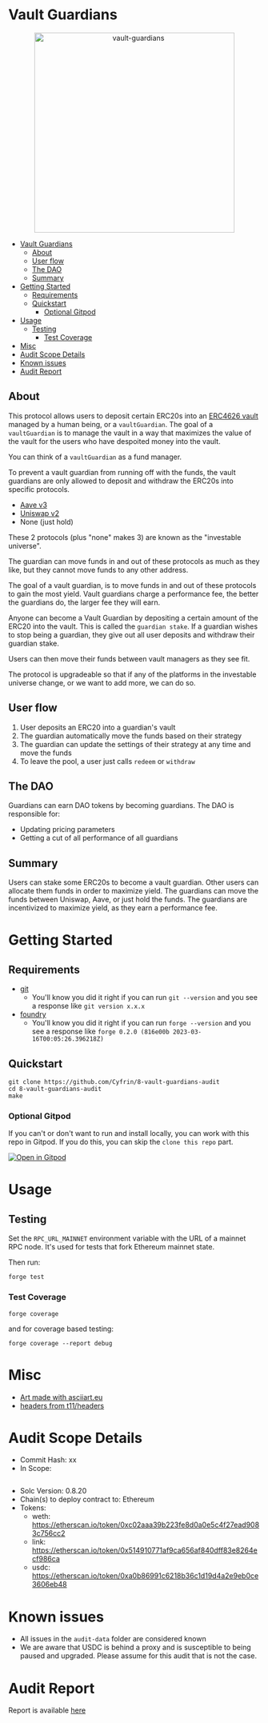 # Vault Guardians

<p align="center">
<img src="./vault-guardians.png" width="400" alt="vault-guardians">
</p>

- [Vault Guardians](#vault-guardians)
  - [About](#about)
  - [User flow](#user-flow)
  - [The DAO](#the-dao)
  - [Summary](#summary)
- [Getting Started](#getting-started)
  - [Requirements](#requirements)
  - [Quickstart](#quickstart)
    - [Optional Gitpod](#optional-gitpod)
- [Usage](#usage)
  - [Testing](#testing)
    - [Test Coverage](#test-coverage)
- [Misc](#misc)
- [Audit Scope Details](#audit-scope-details)
- [Known issues](#known-issues)
- [Audit Report](#audit-report)

## About

This protocol allows users to deposit certain ERC20s into an [ERC4626 vault](https://eips.ethereum.org/EIPS/eip-4626) managed by a human being, or a `vaultGuardian`. The goal of a `vaultGuardian` is to manage the vault in a way that maximizes the value of the vault for the users who have despoited money into the vault.

You can think of a `vaultGuardian` as a fund manager.

To prevent a vault guardian from running off with the funds, the vault guardians are only allowed to deposit and withdraw the ERC20s into specific protocols.

- [Aave v3](https://aave.com/)
- [Uniswap v2](https://uniswap.org/)
- None (just hold)

These 2 protocols (plus "none" makes 3) are known as the "investable universe".

The guardian can move funds in and out of these protocols as much as they like, but they cannot move funds to any other address.

The goal of a vault guardian, is to move funds in and out of these protocols to gain the most yield. Vault guardians charge a performance fee, the better the guardians do, the larger fee they will earn.

Anyone can become a Vault Guardian by depositing a certain amount of the ERC20 into the vault. This is called the `guardian stake`. If a guardian wishes to stop being a guardian, they give out all user deposits and withdraw their guardian stake.

Users can then move their funds between vault managers as they see fit.

The protocol is upgradeable so that if any of the platforms in the investable universe change, or we want to add more, we can do so.

## User flow

1. User deposits an ERC20 into a guardian's vault
2. The guardian automatically move the funds based on their strategy
3. The guardian can update the settings of their strategy at any time and move the funds
4. To leave the pool, a user just calls `redeem` or `withdraw`

## The DAO

Guardians can earn DAO tokens by becoming guardians. The DAO is responsible for:

- Updating pricing parameters
- Getting a cut of all performance of all guardians

## Summary

Users can stake some ERC20s to become a vault guardian. Other users can allocate them funds in order to maximize yield. The guardians can move the funds between Uniswap, Aave, or just hold the funds. The guardians are incentivized to maximize yield, as they earn a performance fee.

# Getting Started

## Requirements

- [git](https://git-scm.com/book/en/v2/Getting-Started-Installing-Git)
  - You'll know you did it right if you can run `git --version` and you see a response like `git version x.x.x`
- [foundry](https://getfoundry.sh/)
  - You'll know you did it right if you can run `forge --version` and you see a response like `forge 0.2.0 (816e00b 2023-03-16T00:05:26.396218Z)`

## Quickstart

```
git clone https://github.com/Cyfrin/8-vault-guardians-audit
cd 8-vault-guardians-audit
make
```

### Optional Gitpod

If you can't or don't want to run and install locally, you can work with this repo in Gitpod. If you do this, you can skip the `clone this repo` part.

[![Open in Gitpod](https://gitpod.io/button/open-in-gitpod.svg)](https://gitpod.io/#github.com/Cyfrin/8-vault-guardians-audit)

# Usage

## Testing

Set the `RPC_URL_MAINNET` environment variable with the URL of a mainnet RPC node. It's used for tests that fork Ethereum mainnet state.

Then run:

```
forge test
```

### Test Coverage

```
forge coverage
```

and for coverage based testing:

```
forge coverage --report debug
```

# Misc

- [Art made with asciiart.eu](https://www.asciiart.eu/text-to-ascii-art)
- [headers from t11/headers](https://github.com/transmissions11/headers)

# Audit Scope Details

- Commit Hash: xx
- In Scope:

```

```

- Solc Version: 0.8.20
- Chain(s) to deploy contract to: Ethereum
- Tokens:
  - weth: https://etherscan.io/token/0xc02aaa39b223fe8d0a0e5c4f27ead9083c756cc2
  - link: https://etherscan.io/token/0x514910771af9ca656af840dff83e8264ecf986ca
  - usdc: https://etherscan.io/token/0xa0b86991c6218b36c1d19d4a2e9eb0ce3606eb48

# Known issues

- All issues in the `audit-data` folder are considered known
- We are aware that USDC is behind a proxy and is susceptible to being paused and upgraded. Please assume for this audit that is not the case.

# Audit Report

Report is available [here](./audit-data/2025-08-23-vaultGuardian-protocol.pdf)
